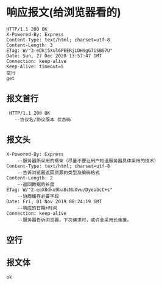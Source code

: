 # 响应报文(给浏览器看的)
    HTTP/1.1 200 OK
    X-Powered-By: Express
    Content-Type: text/html; charset=utf-8
    Content-Length: 3
    ETag: W/"3-eDkj5Xul6PEERjLDH9gG7iSBS7U"
    Date: Sun, 27 Dec 2020 13:57:47 GMT
    Connection: keep-alive
    Keep-Alive: timeout=5
    空行
    get

## 报文首行
     HTTP/1.1 200 OK
       --协议名/协议版本 状态码 
## 报文头
    X-Powered-By: Express 
        --服务器所采用的框架（尽量不要让用户知道服务器具体采用的技术）
    Content-Type: text/html; charset=utf-8
        --告诉浏览器返回资源的类型及编码格式
    Content-Length: 2
        --返回数据的长度
    ETag: W/"2-eoX0dku9ba8cNUXvu/DyeabcC+s"
        --协商缓存必要字段
    Date: Fri, 01 Nov 2019 08:24:19 GMT
        --响应的日期+时间
    Connection: keep-alive
        --服务器告诉浏览器，下次请求时，或许会采用长连接。
## 空行

## 报文体
    ok
